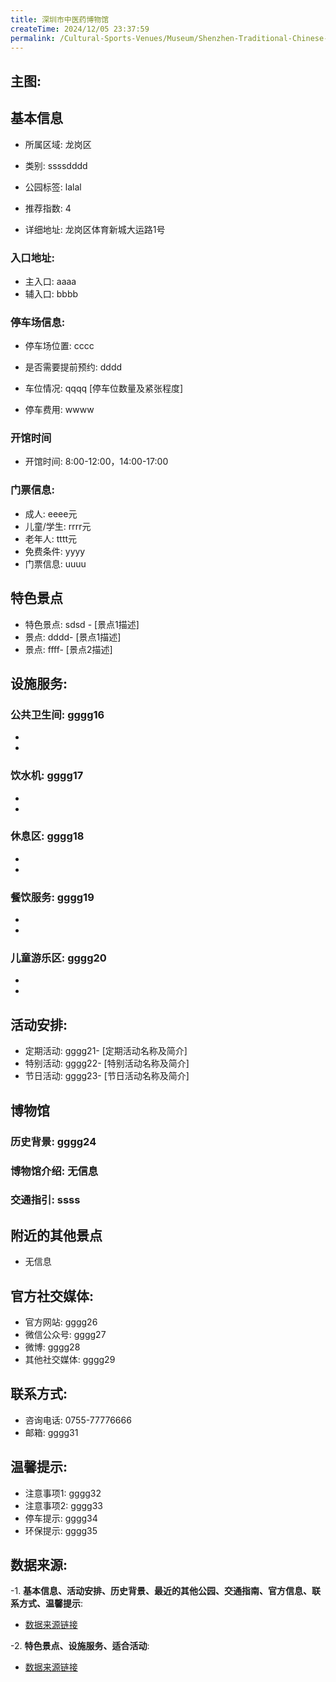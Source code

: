 ```yaml
---
title: 深圳市中医药博物馆
createTime: 2024/12/05 23:37:59
permalink: /Cultural-Sports-Venues/Museum/Shenzhen-Traditional-Chinese-Medicine-Museum/
---
```


## 主图:
<ImageCard
image="https://cn.bing.com/th?id=OHR.AlfanzinaLighthouse_ZH-CN9704515669_1920x1080.webp"
title= "深圳市中医药博物馆"
description= ""
date="2024/12/05"
href="/"
author="市文化广电旅游体育局"
/>
## 基本信息

- 所属区域: 龙岗区

- 类别: ssssdddd

- 公园标签: lalal

- 推荐指数: 4

- 详细地址: 龙岗区体育新城大运路1号

### 入口地址:
- 主入口: aaaa
- 辅入口: bbbb
### 停车场信息:
- 停车场位置: cccc

- 是否需要提前预约: dddd

- 车位情况: qqqq [停车位数量及紧张程度]

- 停车费用: wwww

### 开馆时间
- 开馆时间: 8:00-12:00，14:00-17:00

### 门票信息:
- 成人: eeee元
- 儿童/学生: rrrr元
- 老年人: tttt元
- 免费条件: yyyy
- 门票信息: uuuu
## 特色景点
- 特色景点: sdsd - [景点1描述]
- 景点: dddd- [景点1描述]
- 景点: ffff- [景点2描述]
## 设施服务:
### 公共卫生间: gggg16
- 
- 
### 饮水机: gggg17
- 
- 
### 休息区: gggg18
- 
- 
### 餐饮服务: gggg19
- 
- 
### 儿童游乐区: gggg20
- 
- 
## 活动安排:
- 定期活动: gggg21- [定期活动名称及简介]
- 特别活动: gggg22- [特别活动名称及简介]
- 节日活动: gggg23- [节日活动名称及简介]
## 博物馆
### 历史背景: gggg24
### 博物馆介绍: 无信息
### 交通指引: ssss

## 附近的其他景点
- 无信息

## 官方社交媒体:
- 官方网站: gggg26
- 微信公众号: gggg27
- 微博: gggg28
- 其他社交媒体: gggg29

## 联系方式:
- 咨询电话: 0755-77776666
- 邮箱: gggg31

## 温馨提示:
- 注意事项1: gggg32
- 注意事项2: gggg33
- 停车提示: gggg34
- 环保提示: gggg35

## 数据来源:
-1. **基本信息、活动安排、历史背景、最近的其他公园、交通指南、官方信息、联系方式、温馨提示**:
- [数据来源链接](http://wtl.sz.gov.cn/ggfw/whl/bwgylb/index.html)

-2. **特色景点、设施服务、适合活动**:
- [数据来源链接](http://wtl.sz.gov.cn/ggfw/whl/bwgylb/index.html)


